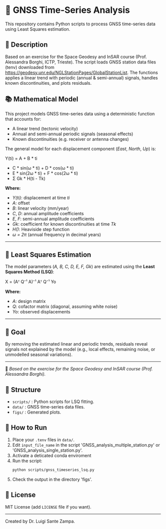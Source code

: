 # 📡 GNSS Time-Series Analysis

This repository contains Python scripts to process GNSS time-series data using Least Squares estimation.

## 📑 Description

Based on an exercise for the Space Geodesy and InSAR course (Prof. Alessandra Borghi, ICTP, Trieste).
The script loads GNSS station data files (tenv) downloaded from https://geodesy.unr.edu/NGLStationPages/GlobalStationList. 
The functions applies a linear trend with periodic (annual & semi-annual) signals,
handles known discontinuities, and plots residuals.

## 📚 Mathematical Model

This project models GNSS time-series data using a deterministic function that accounts for:
- A linear trend (tectonic velocity)
- Annual and semi-annual periodic signals (seasonal effects)
- Known discontinuities (e.g. receiver or antenna changes)

The general model for each displacement component (*East*, *North*, *Up*) is:


Y(ti) = A + B * ti
+ C * sin(ω * ti) + D * cos(ω * ti)
+ E * sin(2ω * ti) + F * cos(2ω * ti)
+ Σ Gk * H(ti - Tk)

**Where:**
- *Y(ti)*: displacement at time *ti*
- *A*: offset
- *B*: linear velocity (mm/year)
- *C*, *D*: annual amplitude coefficients
- *E*, *F*: semi-annual amplitude coefficients
- *Gk*: coefficient for known discontinuities at time *Tk*
- *H()*: Heaviside step function
- *ω = 2π* (annual frequency in decimal years)

---

## 🧮 Least Squares Estimation

The model parameters (*A, B, C, D, E, F, Gk*) are estimated using the **Least Squares Method (LSQ)**:

X = (Aᵀ Q⁻¹ A)⁻¹ Aᵀ Q⁻¹ Yo


**Where:**
- *A*: design matrix
- *Q*: cofactor matrix (diagonal, assuming white noise)
- *Yo*: observed displacements

---

## 🔎 Goal

By removing the estimated linear and periodic trends, residuals reveal signals not explained by the model (e.g., local effects, remaining noise, or unmodelled seasonal variations).

---

📖 *Based on the exercise for the Space Geodesy and InSAR course (Prof. Alessandra Borghi).*  



## 📂 Structure

- `scripts/` : Python scripts for LSQ fitting.
- `data/` : GNSS time-series data files.
- `figs/` : Generated plots.

## 🚀 How to Run

1. Place your `.tenv` files in `data/`.
2. Edit `input_file_name` in the script 'GNSS_analysis_multiple_station.py' or 'GNSS_analysis_single_station.py'.
3. Activate a deticated conda enviroment 
4. Run the script:
    ```bash
    python scripts/gnss_timeseries_lsq.py
    ```
5. Check the output in the directory 'figs'.

## 📜 License

MIT License (add `LICENSE` file if you want).

---

Created by Dr. Luigi Sante Zampa.